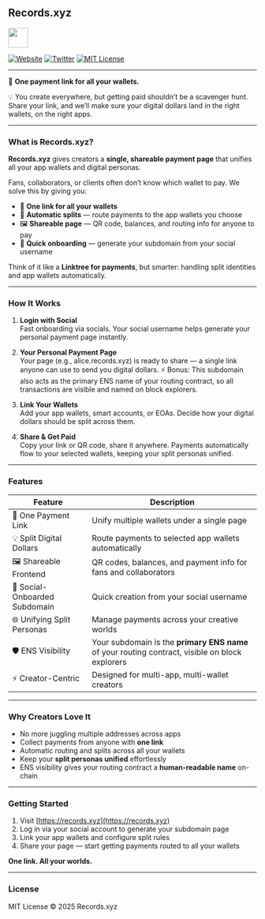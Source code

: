 
## Records.xyz

<img src="public/lovable-uploads/28193e56-2ecb-4f1d-88b9-9b88704698a0.png" width=40 height=40>

[![Website](https://img.shields.io/badge/Website-Records.xyz-blue?style=for-the-badge)](https://records.xyz) [![Twitter](https://img.shields.io/badge/Twitter-@records_xyz-1DA1F2?style=for-the-badge&logo=twitter&logoColor=white)](https://twitter.com/records_xyz) [![MIT License](https://img.shields.io/badge/License-MIT-green?style=for-the-badge)](https://opensource.org/licenses/MIT)

---

🎯  **One payment link for all your wallets.**

💡  You create everywhere, but getting paid shouldn’t be a scavenger hunt. Share your link, and we’ll make sure your digital dollars land in the right wallets, on the right apps.

---

### **What is Records.xyz?**  

**Records.xyz** gives creators a **single, shareable payment page** that unifies all your app wallets and digital personas.  

Fans, collaborators, or clients often don’t know which wallet to pay. We solve this by giving you:  

- 🌟 **One link for all your wallets**  
- 💸 **Automatic splits** — route payments to the app wallets you choose  
- 🖼️ **Shareable page** — QR code, balances, and routing info for anyone to pay  
- 🔗 **Quick onboarding** — generate your subdomain from your social username  

Think of it like a **Linktree for payments**, but smarter: handling split identities and app wallets automatically.

---
### **How It Works**  

1. **Login with Social**  
   Fast onboarding via socials. Your social username helps generate your personal payment page instantly. 

2. **Your Personal Payment Page**  
   Your page (e.g., alice.records.xyz) is ready to share — a single link anyone can use to send you digital dollars.
⚡ Bonus: This subdomain also acts as the primary ENS name of your routing contract, so all transactions are visible and named on block explorers.
3. **Link Your Wallets**  
   Add your app wallets, smart accounts, or EOAs. Decide how your digital dollars should be split across them.

4. **Share & Get Paid**  
   Copy your link or QR code, share it anywhere. Payments automatically flow to your selected wallets, keeping your split personas unified.

---

### **Features**  

| Feature | Description |
|---------|-------------|
| 🌟 One Payment Link | Unify multiple wallets under a single page |
| 💡 Split Digital Dollars | Route payments to selected app wallets automatically |
| 🖼️ Shareable Frontend | QR codes, balances, and payment info for fans and collaborators |
| 🔗 Social-Onboarded Subdomain | Quick creation from your social username |
| 🌐 Unifying Split Personas | Manage payments across your creative worlds |
| 🛡️ ENS Visibility | Your subdomain is the **primary ENS name** of your routing contract, visible on block explorers |
| ⚡ Creator-Centric | Designed for multi-app, multi-wallet creators |

---

### **Why Creators Love It**  

- No more juggling multiple addresses across apps  
- Collect payments from anyone with **one link**  
- Automatic routing and splits across all your wallets  
- Keep your **split personas unified** effortlessly  
- ENS visibility gives your routing contract a **human-readable name** on-chain  

---

### **Getting Started**  

1. Visit [https://records.xyz](https://records.xyz)  
2. Log in via your social account to generate your subdomain page  
3. Link your app wallets and configure split rules  
4. Share your page — start getting payments routed to all your wallets  

**One link. All your worlds.**

---



### **License**  
MIT License © 2025 Records.xyz 

